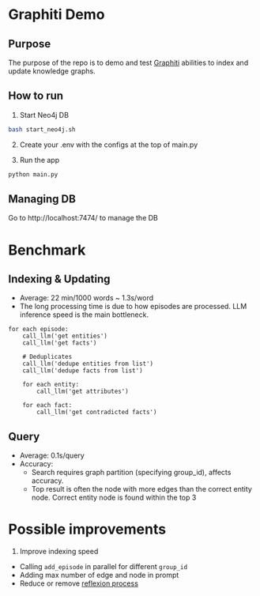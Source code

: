 # Graphiti Demo

## Purpose

The purpose of the repo is to demo and test [Graphiti](https://github.com/getzep/graphiti) abilities to index and update knowledge graphs. 

## How to run

1. Start Neo4j DB

```bash
bash start_neo4j.sh
```

2. Create your .env with the configs at the top of main.py

3. Run the app

```bash
python main.py
```

## Managing DB

Go to http://localhost:7474/ to manage the DB

# Benchmark
## Indexing & Updating
- Average: 22 min/1000 words ~ 1.3s/word
- The long processing time is due to how episodes are processed. LLM inference speed is the main bottleneck. 
```
for each episode:
	call_llm('get entities')
	call_llm('get facts')
	
	# Deduplicates 
	call_llm('dedupe entities from list')
	call_llm('dedupe facts from list')
	
	for each entity:
		call_llm('get attributes')
	
	for each fact:
		call_llm('get contradicted facts')
```

## Query
- Average: 0.1s/query
- Accuracy: 
	- Search requires graph partition (specifying group_id), affects accuracy.
	- Top result is often the node with more edges than the correct entity node. Correct entity node is found within the top 3

# Possible improvements
1. Improve indexing speed
- Calling `add_episode` in parallel for different `group_id` 
- Adding max number of edge and node in prompt
- Reduce or remove [reflexion process](https://arxiv.org/abs/2303.11366)
